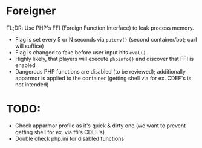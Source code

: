 # Foreigner

TL;DR: Use PHP's FFI (Foreign Function Interface) to leak process memory.

- Flag is set every 5 or N seconds via `putenv()` (second container/bot; curl will suffice)
- Flag is changed to fake before user input hits `eval()`
- Highly likely, that players will execute `phpinfo()` and discover that FFI is enabled
- Dangerous PHP functions are disabled (to be reviewed); additionally apparmor is applied to the container (getting shell via for ex. CDEF's is not intended)

# TODO:

- Check apparmor profile as it's quick & dirty one (we want to prevent getting shell for ex. via ffi's CDEF's)
- Double check php.ini for disabled functions

